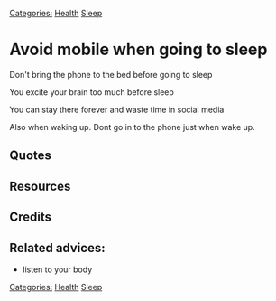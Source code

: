[Categories:](../Categories/index.md) [Health](../Categories/Health.md) [Sleep](../Categories/Sleep.md)
# Avoid mobile when going to sleep

Don't bring the phone to the bed before going to sleep

You excite your brain too much before sleep

You can stay there forever and waste time in social media

Also when waking up. Dont go in to the phone just when wake up.

## Quotes

## Resources

## Credits

## Related advices:

- listen to your body

[Categories:](../Categories/index.md) [Health](../Categories/Health.md) [Sleep](../Categories/Sleep.md)